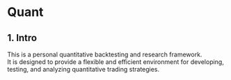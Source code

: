 # Quant
## 1. Intro

<p> This is a personal quantitative backtesting and research framework. <br/>
It is designed to provide a flexible and efficient environment for developing, testing, and analyzing quantitative trading strategies. </p>
